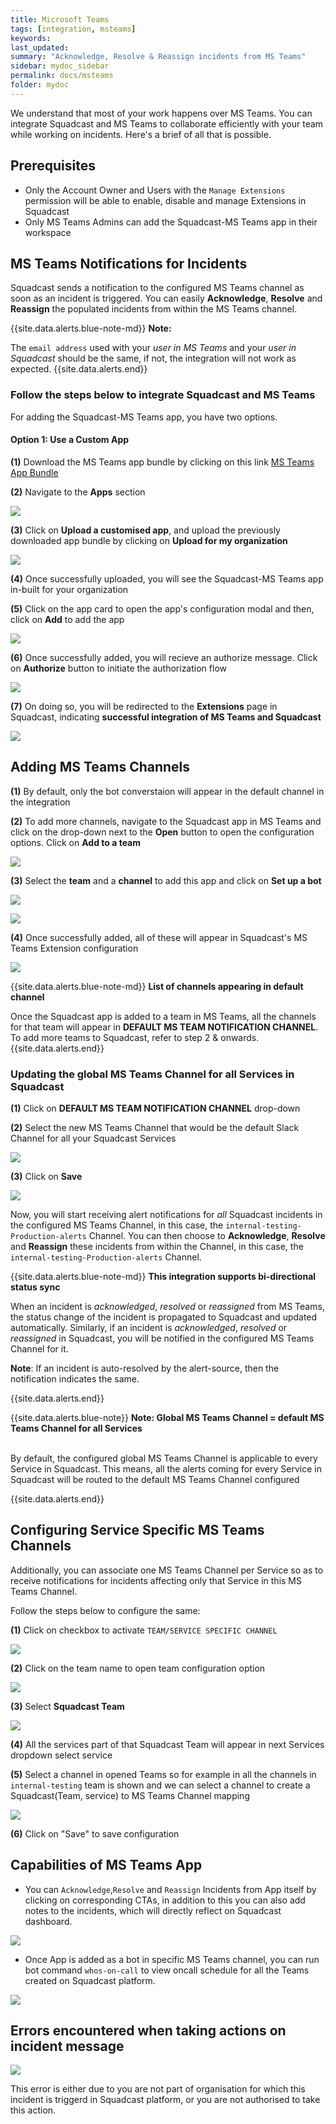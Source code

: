 ```yaml
---
title: Microsoft Teams
tags: [integration, msteams]
keywords:
last_updated:
summary: "Acknowledge, Resolve & Reassign incidents from MS Teams"
sidebar: mydoc_sidebar
permalink: docs/msteams
folder: mydoc
---
```


We understand that most of your work happens over MS Teams. You can integrate Squadcast and MS Teams to collaborate efficiently with your team while working on incidents. Here's a brief of all that is possible.

## Prerequisites

- Only the Account Owner and Users with the `Manage Extensions` permission will be able to enable, disable and manage Extensions in Squadcast
- Only MS Teams Admins can add the Squadcast-MS Teams app in their workspace

## MS Teams Notifications for Incidents

Squadcast sends a notification to the configured MS Teams channel as soon as an incident is triggered. You can easily **Acknowledge**, **Resolve** and **Reassign** the populated incidents from within the MS Teams channel.

{{site.data.alerts.blue-note-md}}
**Note:**

The `email address` used with your _user in MS Teams_ and your _user in Squadcast_ should be the same, if not, the integration will not work as expected.
{{site.data.alerts.end}}

### Follow the steps below to integrate Squadcast and MS Teams

For adding the Squadcast-MS Teams app, you have two options.

#### Option 1: Use a Custom App

**(1)** Download the MS Teams app bundle by clicking on this link [MS Teams App Bundle](resources/squadcast_msteams.zip)

**(2)** Navigate to the **Apps** section

![](images/teams_app.png)

**(3)** Click on **Upload a customised app**, and upload the previously downloaded app bundle by clicking on **Upload for my organization**

![](images/msteams_custom_app.png)

**(4)** Once successfully uploaded, you will see the Squadcast-MS Teams app in-built for your organization

**(5)** Click on the app card to open the app's configuration modal and then, click on **Add** to add the app

![](images/msteams_app_modal.png)

**(6)** Once successfully added, you will recieve an authorize message. Click on **Authorize** button to initiate the authorization flow

![](images/msteams_authorise_message.png)

**(7)** On doing so, you will be redirected to the **Extensions** page in Squadcast, indicating **successful integration of MS Teams and Squadcast**

![](images/msteam_successfull_integration.png)

## Adding MS Teams Channels

**(1)** By default, only the bot converstaion will appear in the default channel in the integration

**(2)** To add more channels, navigate to the Squadcast app in MS Teams and click on the drop-down next to the **Open** button to open the configuration options. Click on **Add to a team**

![](images/msteams_app_add_to_team.png)

**(3)** Select the **team** and a **channel** to add this app and click on **Set up a bot**

![](images/msteams_select_channel.png)

![](images/msteams_setup_bot.png)

**(4)** Once successfully added, all of these will appear in Squadcast's MS Teams Extension configuration

![](images/msteams_team_channel.png)

{{site.data.alerts.blue-note-md}}
**List of channels appearing in default channel**

Once the Squadcast app is added to a team in MS Teams, all the channels for that team will appear in **DEFAULT MS TEAM NOTIFICATION CHANNEL**. To add more teams to Squadcast, refer to step 2 & onwards.
{{site.data.alerts.end}}

### Updating the global MS Teams Channel for all Services in Squadcast

**(1)** Click on **DEFAULT MS TEAM NOTIFICATION CHANNEL** drop-down

**(2)** Select the new MS Teams Channel that would be the default Slack Channel for all your Squadcast Services

![](images/msteams_team_channel.png)

**(3)** Click on **Save**

![](images/msteams_team_save.png)

Now, you will start receiving alert notifications for _all_ Squadcast incidents in the configured MS Teams Channel, in this case, the `internal-testing-Production-alerts` Channel. You can then choose to **Acknowledge**, **Resolve** and **Reassign** these incidents from within the Channel, in this case, the `internal-testing-Production-alerts` Channel.

{{site.data.alerts.blue-note-md}}
**This integration supports bi-directional status sync**

When an incident is _acknowledged_, _resolved_ or _reassigned_ from MS Teams, the status change of the incident is propagated to Squadcast and updated automatically. Similarly, if an incident is _acknowledged_, _resolved_ or _reassigned_ in Squadcast, you will be notified in the configured MS Teams Channel for it.

**Note**: If an incident is auto-resolved by the alert-source, then the notification indicates the same.

{{site.data.alerts.end}}

{{site.data.alerts.blue-note}}
<b>Note: Global MS Teams Channel = default MS Teams Channel for all Services</b>
<br/><br/><p>By default, the configured global MS Teams Channel is applicable to every Service in Squadcast. This means, all the alerts coming for every Service in Squadcast will be routed to the default MS Teams Channel configured</p>
{{site.data.alerts.end}}

## Configuring Service Specific MS Teams Channels

Additionally, you can associate one MS Teams Channel per Service so as to receive notifications for incidents affecting only that Service in this MS Teams Channel.

Follow the steps below to configure the same:

**(1)** Click on checkbox to activate `TEAM/SERVICE SPECIFIC CHANNEL`

![](images/msteams_teams_service_specific.png)

**(2)** Click on the team name to open team configuration option

![](images/msteam_team_config.png)

**(3)** Select **Squadcast Team**

![](images/msteams_select_sq_team.png)

**(4)** All the services part of that Squadcast Team will appear in next Services dropdown select service

**(5)** Select a channel in opened Teams so for example in all the channels in `internal-testing` team is shown and we can select a channel to create a Squadcast(Team, service) to MS Teams Channel mapping

![](images/msteams_select_team_channels.png)

**(6)** Click on "Save" to save configuration

## Capabilities of MS Teams App

- You can `Acknowledge`,`Resolve` and `Reassign` Incidents from App itself by clicking on corresponding CTAs, in addition to this you can also add notes to the incidents, which will directly reflect on Squadcast dashboard.

![](images/msteams_message.png)

- Once App is added as a bot in specific MS Teams channel, you can run bot command `whos-on-call` to view oncall schedule for all the Teams created on Squadcast platform.

![](images/msteams_sq_command.png)

## Errors encountered when taking actions on incident message

![](images/msteams_unauthorized_error.png)

This error is either due to you are not part of organisation for which this incident is triggerd in Squadcast platform, or you are not authorised to take this action.
